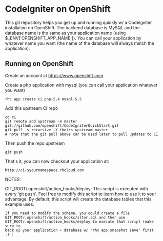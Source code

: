 CodeIgniter on OpenShift
========================

This git repository helps you get up and running quickly w/ a CodeIgniter installation
on OpenShift.  The backend database is MySQL and the database name is the
same as your application name (using $_ENV['OPENSHIFT_APP_NAME']).  You can call
your application by whatever name you want (the name of the database will always
match the application).


Running on OpenShift
----------------------------

Create an account at https://www.openshift.com

Create a php application with mysql (you can call your application whatever you want)

    rhc app create ci php-5.4 mysql-5.5

Add this upstream CI repo

    cd ci
    git remote add upstream -m master git://github.com/openshift/CodeIgniterQuickStart.git
    git pull -s recursive -X theirs upstream master
    # note that the git pull above can be used later to pull updates to CI
    
Then push the repo upstream

    git push

That's it, you can now checkout your application at:

    http://ci-$yournamespace.rhcloud.com


NOTES:

GIT_ROOT/.openshift/action_hooks/deploy:
    This script is executed with every 'git push'.  Feel free to modify this script
    to learn how to use it to your advantage.  By default, this script will create
    the database tables that this example uses.

    If you need to modify the schema, you could create a file 
    GIT_ROOT/.openshift/action_hooks/alter.sql and then use
    GIT_ROOT/.openshift/action_hooks/deploy to execute that script (make sure to
    back up your application + database w/ 'rhc app snapshot save' first :) )
